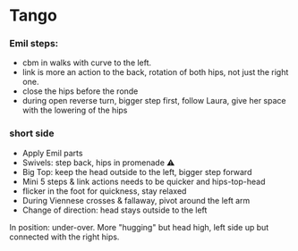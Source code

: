 # Tango

### Emil steps:

- cbm in walks with curve to the left.
- link is more an action to the back, rotation of both hips, not just the right one.
- close the hips before the ronde
- during open reverse turn, bigger step first, follow Laura, give her space with the lowering of the hips

### short side
- Apply Emil parts
- Swivels: step back, hips in promenade :warning:
- Big Top: keep the head outside to the left, bigger step forward
- Mini 5 steps & link actions needs to be quicker and hips-top-head
- flicker in the foot for quickness, stay relaxed
- During Viennese crosses & fallaway, pivot around the left arm
- Change of direction: head stays outside to the left

In position: under-over. More "hugging" but head high, left side up but connected with the right hips.